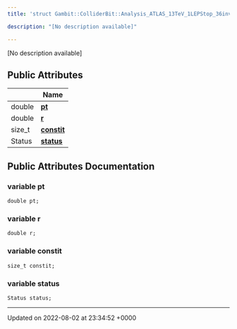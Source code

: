 ```yaml
---
title: 'struct Gambit::ColliderBit::Analysis_ATLAS_13TeV_1LEPStop_36invfb::ClusteringHistory::Step'

description: "[No description available]"

---
```









[No description available]

## Public Attributes

|                | Name           |
| -------------- | -------------- |
| double | **[pt](/documentation/code/main/classes/structgambit_1_1colliderbit_1_1analysis__atlas__13tev__1lepstop__36invfb_1_1clusteringhistory_1_1step/#variable-pt)**  |
| double | **[r](/documentation/code/main/classes/structgambit_1_1colliderbit_1_1analysis__atlas__13tev__1lepstop__36invfb_1_1clusteringhistory_1_1step/#variable-r)**  |
| size_t | **[constit](/documentation/code/main/classes/structgambit_1_1colliderbit_1_1analysis__atlas__13tev__1lepstop__36invfb_1_1clusteringhistory_1_1step/#variable-constit)**  |
| Status | **[status](/documentation/code/main/classes/structgambit_1_1colliderbit_1_1analysis__atlas__13tev__1lepstop__36invfb_1_1clusteringhistory_1_1step/#variable-status)**  |

## Public Attributes Documentation

### variable pt

```
double pt;
```


### variable r

```
double r;
```


### variable constit

```
size_t constit;
```


### variable status

```
Status status;
```


-------------------------------

Updated on 2022-08-02 at 23:34:52 +0000